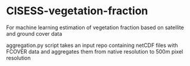 # CISESS-vegetation-fraction

For machine learning estimation of vegetation fraction based on satellite and ground cover data

aggregation.py script takes an input repo containing netCDF files with FCOVER data and aggregates them from native
resolution to 500m pixel resolution
